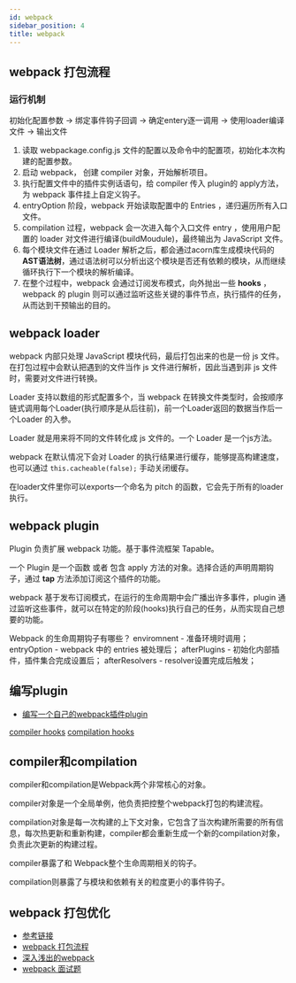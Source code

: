 ```yaml
---
id: webpack
sidebar_position: 4
title: webpack
---
```


## webpack 打包流程
### 运行机制
初始化配置参数 -> 绑定事件钩子回调 -> 确定entery逐一调用 -> 使用loader编译文件 -> 输出文件

1. 读取 webpackage.config.js 文件的配置以及命令中的配置项，初始化本次构建的配置参数。
2. 启动 webpack， 创建 compiler 对象，开始解析项目。
3. 执行配置文件中的插件实例话语句，给 compiler 传入 plugin的 apply方法，为 webpack 事件挂上自定义钩子。
4. entryOption 阶段，webpack 开始读取配置中的 Entries ，递归遍历所有入口文件。
5. compilation 过程，webpack 会一次进入每个入口文件 entry ，使用用户配置的 loader 对文件进行编译(buildMoudule)，最终输出为 JavaScript 文件。
6. 每个模块文件在通过 Loader 解析之后，都会通过acorn库生成模块代码的**AST语法树**，通过语法树可以分析出这个模块是否还有依赖的模块，从而继续循环执行下一个模块的解析编译。
6. 在整个过程中，webpack 会通过订阅发布模式，向外抛出一些 **hooks** ， webpack 的 plugin 则可以通过监听这些关键的事件节点，执行插件的任务，从而达到干预输出的目的。

## webpack loader
webpack 内部只处理 JavaScript 模块代码，最后打包出来的也是一份 js 文件。在打包过程中会默认把遇到的文件当作 js 文件进行解析，因此当遇到非 js 文件时，需要对文件进行转换。

Loader 支持以数组的形式配置多个，当 webpack 在转换文件类型时，会按顺序链式调用每个Loader(执行顺序是从后往前)，前一个Loader返回的数据当作后一个Loader 的入参。

Loader 就是用来将不同的文件转化成 js 文件的。一个 Loader 是一个js方法。

webpack 在默认情况下会对 Loader 的执行结果进行缓存，能够提高构建速度，也可以通过 `this.cacheable(false);` 手动关闭缓存。

在loader文件里你可以exports一个命名为 pitch 的函数，它会先于所有的loader执行。

## webpack plugin
Plugin 负责扩展 webpack 功能。基于事件流框架 Tapable。

一个 Plugin 是一个函数 或者 包含 apply 方法的对象。选择合适的声明周期钩子，通过 **tap** 方法添加订阅这个插件的功能。

webpack 基于发布订阅模式，在运行的生命周期中会广播出许多事件，plugin 通过监听这些事件，就可以在特定的阶段(hooks)执行自己的任务，从而实现自己想要的功能。

Webpack 的生命周期钩子有哪些？ 
enviromnent - 准备环境时调用；
entryOption - webpack 中的 entries 被处理后；
afterPlugins - 初始化内部插件，插件集合完成设置后；
afterResolvers - resolver设置完成后触发；

## 编写plugin
- [编写一个自己的webpack插件plugin](https://juejin.cn/post/6844903935837208584)

[compiler hooks](https://webpack.docschina.org/api/compiler-hooks/)
[compilation hooks](https://webpack.docschina.org/api/compilation-hooks/)

## compiler和compilation
compiler和compilation是Webpack两个非常核心的对象。

compiler对象是一个全局单例，他负责把控整个webpack打包的构建流程。

compilation对象是每一次构建的上下文对象，它包含了当次构建所需要的所有信息，每次热更新和重新构建，compiler都会重新生成一个新的compilation对象，负责此次更新的构建过程。

compiler暴露了和 Webpack整个生命周期相关的钩子。

compilation则暴露了与模块和依赖有关的粒度更小的事件钩子。

## webpack 打包优化

- [参考链接](https://juejin.cn/post/6844903685407916039)
- [webpack 打包流程](https://juejin.cn/post/6943468761575849992)
- [深入浅出的webpack](http://webpack.wuhaolin.cn/)
- [webpack 面试题](https://juejin.cn/post/6844904094281236487)